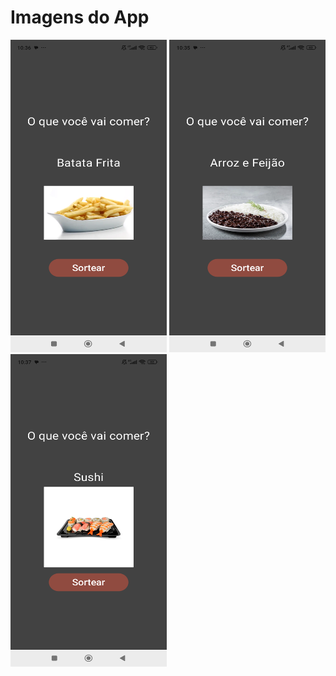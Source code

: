 # Imagens do App


<div>
<img src="app/src/main/res/drawable/print_fritas.png" width="250" height="500">
<img src="app/src/main/res/drawable/print_arroz.png" width="250" height="500">
<img src="app/src/main/res/drawable/print_sushi.png" width="250" height="500">
</div>


